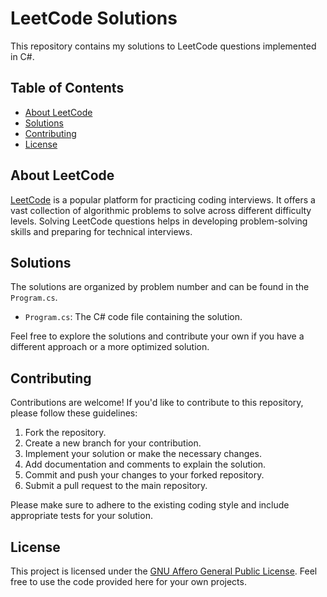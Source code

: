 # LeetCode Solutions

This repository contains my solutions to LeetCode questions implemented in C#.

## Table of Contents

- [About LeetCode](#about-LeetCode)
- [Solutions](#solutions)
- [Contributing](#contributing)
- [License](#license)

## About LeetCode

[LeetCode](https://LeetCode.com/) is a popular platform for practicing coding interviews. It offers a vast collection of algorithmic problems to solve across different difficulty levels. Solving LeetCode questions helps in developing problem-solving skills and preparing for technical interviews.

## Solutions

The solutions are organized by problem number and can be found in the `Program.cs`.

- `Program.cs`: The C# code file containing the solution.

Feel free to explore the solutions and contribute your own if you have a different approach or a more optimized solution.

## Contributing

Contributions are welcome! If you'd like to contribute to this repository, please follow these guidelines:

1. Fork the repository.
2. Create a new branch for your contribution.
3. Implement your solution or make the necessary changes.
4. Add documentation and comments to explain the solution.
5. Commit and push your changes to your forked repository.
6. Submit a pull request to the main repository.

Please make sure to adhere to the existing coding style and include appropriate tests for your solution.

## License

This project is licensed under the [GNU Affero General Public License](./LICENSE.txt). Feel free to use the code provided here for your own projects.

